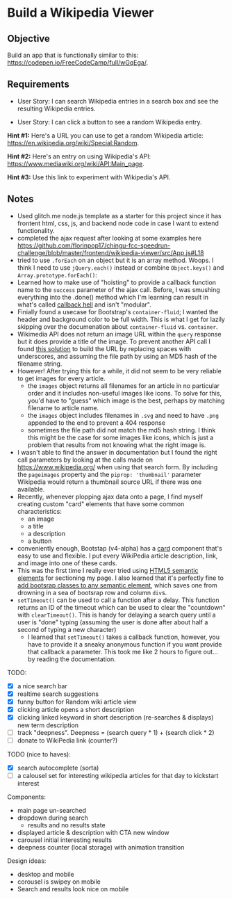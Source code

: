 # Build a Wikipedia Viewer

## Objective

Build an app that is functionally similar to this: https://codepen.io/FreeCodeCamp/full/wGqEga/.

## Requirements

* User Story: I can search Wikipedia entries in a search box and see the resulting Wikipedia entries.

* User Story: I can click a button to see a random Wikipedia entry.

**Hint #1:** Here's a URL you can use to get a random Wikipedia article: https://en.wikipedia.org/wiki/Special:Random.

**Hint #2:** Here's an entry on using Wikipedia's API: https://www.mediawiki.org/wiki/API:Main_page.

**Hint #3:** Use this link to experiment with Wikipedia's API.

## Notes

- Used glitch.me node.js template as a starter for this project since it has frontent html, css, js, and backend node code in case I want to extend functionality.
- completed the ajax request after looking at some examples here https://github.com/florinpop17/chingu-fcc-speedrun-challenge/blob/master/frontend/wikipedia-viewer/src/App.js#L18
- tried to use `.forEach` on an object but it is an array method. Woops. I think I need to use `jQuery.each()` instead or combine `Object.keys()` and `Array.prototype.forEach()`:
- Learned how to make use of "hoisting" to provide a callback function name to the `success` parameter of the ajax call. Before, I was smushing everything into the .done() method which I'm learning can result in what's called [callback hell](http://callbackhell.com/) and isn't "modular".
- Finially found a usecase for Bootstrap's `container-fluid`; I wanted the header and background color to be full width. This is what I get for lazily skipping over the documenation about `container-fluid` vs. `container`.
- Wikimedia API does not return an image URL within the `query` response but it does provide a title of the image. To prevent another API call I found [this solution](http://stackoverflow.com/questions/33689980/get-thumbnail-image-from-wikimedia-commons) to build the URL by replacing spaces with underscores, and assuming the file path by using an MD5 hash of the filename string.
- However! After trying this for a while, it did not seem to be very reliable to get images for every article.
	- the `images` object returns all filenames for an article in no particular order and it includes non-useful images like icons. To solve for this, you'd have to "guess" which image is the best, perhaps by matching filename to article name.
	- the `images` object includes filenames in `.svg` and need to have `.png` appended to the end to prevent a 404 response
	- sometimes the file path did not match the md5 hash string. I think this might be the case for some images like icons, which is just a problem that results from not knowing what the right image is.
- I wasn't able to find the answer in documentation but I found the right call parameters by looking at the calls made on https://www.wikipedia.org/ when using that search form. By including the `pageimages` property and the `piprop: 'thumbnail'` parameter Wikipedia would return a thumbnail source URL if there was one available.
- Recently, whenever plopping ajax data onto a page, I find myself creating custom "card" elements that have some common characteristics:
	- an image
	- a title	
	- a description
	- a button
- conveniently enough, Bootstap (v4-alpha) has a [card](https://v4-alpha.getbootstrap.com/components/card) component that's easy to use and flexible. I put every WikiPedia article description, link, and image into one of these cards.
- This was the first time I really ever tried using [HTML5 semantic elements](https://developer.mozilla.org/en-US/docs/Web/HTML/Element#Content_sectioning) for sectioning my page. I also learned that it's perfectly fine to [add bootsrap classes to any semantic element](http://stackoverflow.com/questions/22133639/bootstrap-and-html5-semantic-tags), which saves one from drowning in a sea of bootsrap row and column `div`s.
- `setTimeout()` can be used to call a function after a delay. This function returns an ID of the timeout which can be used to clear the "countdown" with `clearTimeout()`. This is handy for delaying a search query until a user is "done" typing (assuming the user is done after about half a second of typing a new character)
	- I learned that `setTimeout()` takes a callback function, however, you have to provide it a sneaky anonymous function if you want provide that callback a parameter. This took me like 2 hours to figure out... by reading the documentation.

TODO:

- [X] a nice search bar
- [X] realtime search suggestions
- [X] funny button for Random wiki article view
- [X] clicking article opens a short description
- [X] clicking linked keyword in short description (re-searches & displays) new term description
- [ ] track "deepness". Deepness = (search query * 1) + (search click * 2)
- [ ] donate to WikiPedia link (counter?)

TODO (nice to haves):

- [X] search autocomplete (sorta)
- [ ] a calousel set for interesting wikipedia articles for that day to kickstart interest

Components:

- main page un-searched
- dropdown during search
  - results and no results state
- displayed article & description with CTA new window
- carousel initial interesting results
- deepness counter (local storage) with animation transition

Design ideas:

- desktop and mobile
- corousel is swipey on mobile
- Search and results look nice on mobile